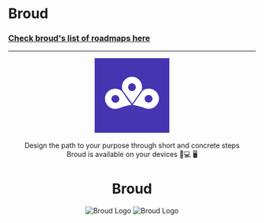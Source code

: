# Broud

### [Check broud's list of roadmaps here](https://github.com/yofreOrmaza/Broud/wiki/Roadmaps!)

---
<div align="center">

<picture>
  <source media="(prefers-color-scheme: light)" srcset="https://raw.githubusercontent.com/yofreOrmaza/Broud/refs/heads/main/data/img/favicon/favicon/web-app-manifest-512x512.png">
  <img alt="Broud Logo" src="https://raw.githubusercontent.com/yofreOrmaza/Broud/refs/heads/main/data/img/favicon/favicon/web-app-manifest-512x512.png" width="30%" height="30%">
</picture>

Design the path to your purpose through short and concrete steps<br>Broud is available on your devices 📱💻 🖥️

# Broud

<img alt="Broud Logo" src="https://github.com/user-attachments/assets/656936d8-384d-4bec-8182-a67fe6a710dd" width="30%" height="30%">
<img alt="Broud Logo" src="https://github.com/user-attachments/assets/45ede2ca-7e87-42c6-b6a4-73ff086a97e2" width="60%" height="30%">

</div>

<!--<video src="https://github.com/user-attachments/assets/98896b6e-8b7a-4054-a02a-b76337a0f9bb"></video>-->
